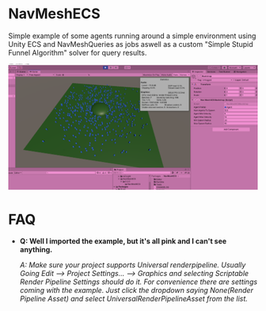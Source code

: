 # NavMeshECS

Simple example of some agents running around a simple environment using Unity ECS and NavMeshQueries as jobs aswell as a custom "Simple Stupid Funnel Algorithm" solver for query results.

![Unity Editor Playing](Documentation~/images/NavMeshECSRun.png)

# FAQ

- **Q: Well I imported the example, but it's all pink and I can't see anything.**

  *A: Make sure your project supports Universal renderpipeline. Usually Going Edit --> Project Settings... --> Graphics and selecting Scriptable Render Pipeline Settings should do it. For convenience there are settings coming with the example. Just click the dropdown saying None(Render Pipeline Asset) and select UniversalRenderPipelineAsset from the list.*
